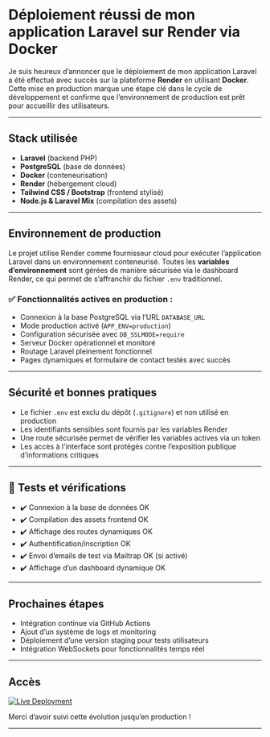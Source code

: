# Déploiement réussi de mon application Laravel sur Render via Docker

Je suis heureux d’annoncer que le déploiement de mon application Laravel a été effectué avec succès sur la plateforme **Render** en utilisant **Docker**. Cette mise en production marque une étape clé dans le cycle de développement et confirme que l’environnement de production est prêt pour accueillir des utilisateurs.

---

## Stack utilisée

- **Laravel** (backend PHP)
- **PostgreSQL** (base de données)
- **Docker** (conteneurisation)
- **Render** (hébergement cloud)
- **Tailwind CSS / Bootstrap** (frontend stylisé)
- **Node.js & Laravel Mix** (compilation des assets)

---

## Environnement de production

Le projet utilise Render comme fournisseur cloud pour exécuter l’application Laravel dans un environnement conteneurisé. Toutes les **variables d’environnement** sont gérées de manière sécurisée via le dashboard Render, ce qui permet de s’affranchir du fichier `.env` traditionnel.

### ✅ Fonctionnalités actives en production :

- Connexion à la base PostgreSQL via l’URL `DATABASE_URL`
- Mode production activé (`APP_ENV=production`)
- Configuration sécurisée avec `DB_SSLMODE=require`
- Serveur Docker opérationnel et monitoré
- Routage Laravel pleinement fonctionnel
- Pages dynamiques et formulaire de contact testés avec succès

---

## Sécurité et bonnes pratiques

- Le fichier `.env` est exclu du dépôt (`.gitignore`) et non utilisé en production
- Les identifiants sensibles sont fournis par les variables Render
- Une route sécurisée permet de vérifier les variables actives via un token
- Les accès à l'interface sont protégés contre l’exposition publique d’informations critiques

---

## 🧪 Tests et vérifications

- ✔️ Connexion à la base de données OK
- ✔️ Compilation des assets frontend OK
- ✔️ Affichage des routes dynamiques OK
- ✔️ Authentification/inscription OK
- ✔️ Envoi d’emails de test via Mailtrap OK (si activé)
- ✔️ Affichage d’un dashboard dynamique OK

---

## Prochaines étapes

- Intégration continue via GitHub Actions
- Ajout d’un système de logs et monitoring
- Déploiement d’une version staging pour tests utilisateurs
- Intégration WebSockets pour fonctionnalités temps réel

---

## Accès

[![Live Deployment](https://img.shields.io/badge/LIVE_DEMO-▶_laravel--docker--deploy.onrender.com-46E3B7?style=for-the-badge)](https://laravel-docker-deploy.onrender.com)

Merci d’avoir suivi cette évolution jusqu’en production !

---
